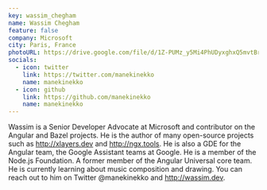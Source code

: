 ```yaml
---
key: wassim_chegham
name: Wassim Chegham
feature: false
company: Microsoft
city: Paris, France
photoURL: https://drive.google.com/file/d/1Z-PUMz_y5Mi4PhUDyxghxQ5mvtBrn8v9/view
socials:
  - icon: twitter
    link: https://twitter.com/manekinekko
    name: manekinekko
  - icon: github
    link: https://github.com/manekinekko
    name: manekinekko
---
```

Wassim is a Senior Developer Advocate at Microsoft and contributor on the Angular and Bazel projects. He is the author of many open-source projects such as http://xlayers.dev and http://ngx.tools. He is also a GDE for the Angular team, the Google Assistant teams at Google. He is a member of the Node.js Foundation. A former member of the Angular Universal core team. He is currently learning about music composition and drawing. You can reach out to him on Twitter @manekinekko and http://wassim.dev.